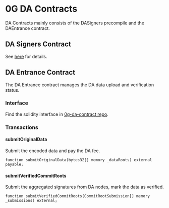 # 0G DA Contracts

DA Contracts mainly consists of the DASigners precompile and the DAEntrance contract.

## DA Signers Contract

See [here](<../0G Chain/Precompiles/DASigners.md>) for details.

## DA Entrance Contract

The DA Entrance contract manages the DA data upload and verification status.

### Interface

Find the solidity interface in [0g-da-contract repo](https://github.com/0glabs/0g-da-contract/blob/main/contracts/interface/IDAEntrance.sol).


### Transactions

#### submitOriginalData

Submit the encoded data and pay the DA fee.

```
function submitOriginalData(bytes32[] memory _dataRoots) external payable;
```

#### submitVerifiedCommitRoots

Submit the aggregated signatures from DA nodes, mark the data as verified.

```
function submitVerifiedCommitRoots(CommitRootSubmission[] memory _submissions) external;
```
